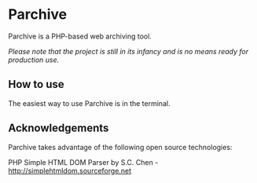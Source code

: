 # Parchive
Parchive is a PHP-based web archiving tool.

*Please note that the project is still in its infancy and is no means ready for production use.*

## How to use
The easiest way to use Parchive is in the terminal.

## Acknowledgements
Parchive takes advantage of the following open source technologies:

PHP Simple HTML DOM Parser by S.C. Chen - http://simplehtmldom.sourceforge.net